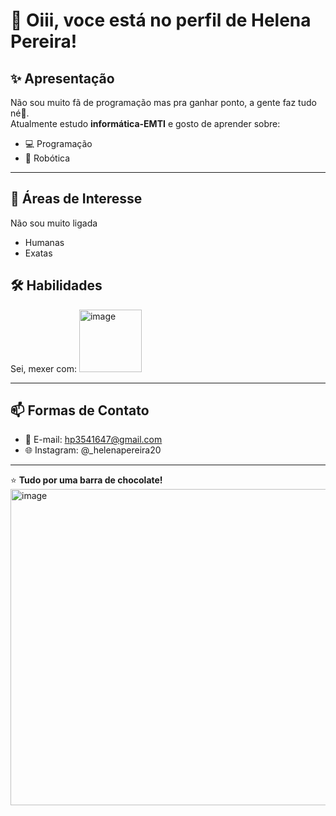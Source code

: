 
          
# 👋 Oiii, voce está no perfil de Helena Pereira!

## ✨ Apresentação
Não sou muito fã de programação mas pra ganhar ponto, a gente faz tudo né🚀.  
Atualmente estudo **informática-EMTI** e gosto de aprender sobre:
- 💻 Programação
- 🤖 Robótica
---

          
## 🎯 Áreas de Interesse
Não sou muito ligada 
- Humanas
- Exatas


## 🛠️ Habilidades
Sei, mexer com:
<img width="100" height="100" alt="image" src="https://github.com/user-attachments/assets/38114d8f-91db-4c08-b8fb-4bf49b7e31f2" />





          
---

## 📫 Formas de Contato
- 📧 E-mail: hp3541647@gmail.com  
- 🌐 Instagram: @_helenapereira20  

---

⭐ **Tudo por uma barra de chocolate!**  
<img width="640" height="506" alt="image" src="https://github.com/user-attachments/assets/ada4e746-3127-4298-8628-17fcdf6b2a2e" />

